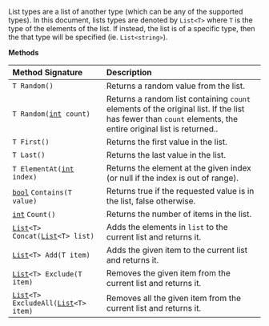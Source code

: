 List types are a list of another type (which can be any of the supported types).  In this document, lists types are denoted by `List<T>` where `T` is the type of the elements of the list.  If instead, the list is of a specific type, then the that type will be specified (ie. `List<string>`).

**Methods**

| Method Signature | Description |
| :--- | :--- |
| `T Random()` | Returns a random value from the list. |
| `T Random(`[`int`](Numeric-Type)` count)` | Returns a random list containing `count` elements of the original list.  If the list has fewer than `count` elements, the entire original list is returned.. |
| `T First()` | Returns the first value in the list. |
| `T Last()` | Returns the last value in the list. |
| `T ElementAt(`[`int`](Numeric-Type)` index)` | Returns the element at the given index (or null if the index is out of range). |
| [`bool`](Boolean-Type) `Contains(T value)` | Returns true if the requested value is in the list, false otherwise. |
| [`int`](Numeric-Type) `Count()` | Returns the number of items in the list. |
| [`List`](List-Type)`<T> Concat(`[`List`](List-Type)`<T> list)` | Adds the elements in `list` to the current list and returns it. |
| [`List`](List-Type)`<T> Add(T item)` | Adds the given item to the current list and returns it. |
| [`List`](List-Type)`<T> Exclude(T item)` | Removes the given item from the current list and returns it. |
| [`List`](List-Type)`<T> ExcludeAll(`[`List`](List-Type)`<T> item)` | Removes all the given item from the current list and returns it. |
